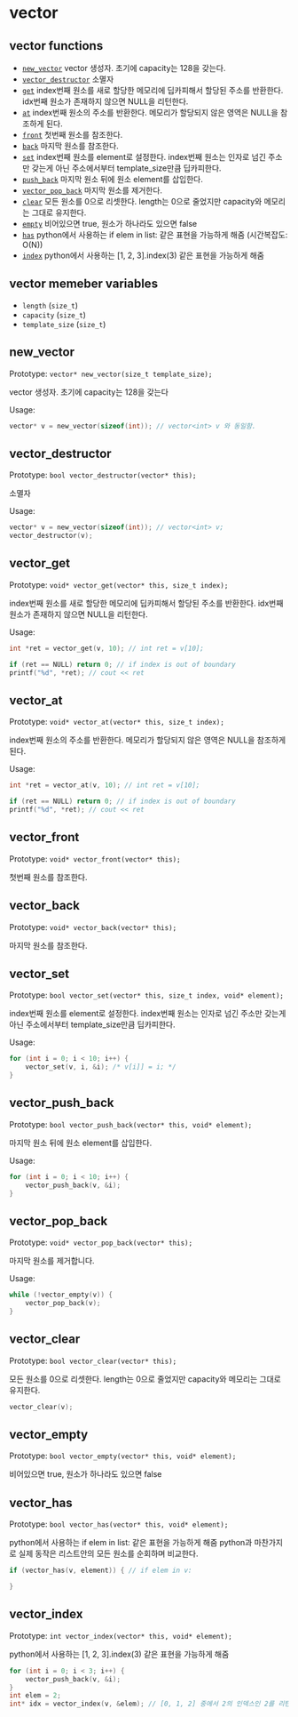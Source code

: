
# vector

## vector functions

 - [`new_vector`](#new_vector) vector 생성자. 초기에 capacity는 128을 갖는다.
 - [`vector_destructor`](#vector_destructor) 소멸자
 - [`get`](#vector_get) index번째 원소를 새로 할당한 메모리에 딥카피해서 할당된 주소를 반환한다. idx번째 원소가 존재하지 않으면 NULL을 리턴한다.
 - [`at`](#vector_at) index번째 원소의 주소를 반환한다. 메모리가 할당되지 않은 영역은 NULL을 참조하게 된다.
 - [`front`](#vector_front) 첫번째 원소를 참조한다.
 - [`back`](#vector_back) 마지막 원소를 참조한다.
 - [`set`](#vector_set) index번째 원소를 element로 설정한다. index번째 원소는 인자로 넘긴 주소만 갖는게 아닌 주소에서부터 template_size만큼 딥카피한다.
 - [`push_back`](#vector_push_back) 마지막 원소 뒤에 원소 element를 삽입한다.
 - [`vector_pop_back`](#vector_pop_back) 마지막 원소를 제거한다.
 - [`clear`](#vector_clear) 모든 원소를 0으로 리셋한다. length는 0으로 줄었지만 capacity와 메모리는 그대로 유지한다.
 - [`empty`](#vector_empty) 비어있으면 true, 원소가 하나라도 있으면 false
 - [`has`](#vector_has) python에서 사용하는 if elem in list: 같은 표현을 가능하게 해줌 (시간복잡도: O(N))
 - [`index`](#vector_index) python에서 사용하는 [1, 2, 3].index(3) 같은 표현을 가능하게 해줌

## vector memeber variables

 - `length` (`size_t`) 
 - `capacity` (`size_t`)
 - `template_size` (`size_t`)

## new_vector

Prototype: `vector* new_vector(size_t template_size);`

vector 생성자. 초기에 capacity는 128을 갖는다

Usage:

```c
vector* v = new_vector(sizeof(int)); // vector<int> v 와 동일함.
```

## vector_destructor
Prototype: `bool vector_destructor(vector* this);`

소멸자

Usage:
```c
vector* v = new_vector(sizeof(int)); // vector<int> v;
vector_destructor(v);
```

## vector_get
Prototype: `void* vector_get(vector* this, size_t index);`

index번째 원소를 새로 할당한 메모리에 딥카피해서 할당된 주소를 반환한다. idx번째 원소가 존재하지 않으면 NULL을 리턴한다.

Usage:
```c
int *ret = vector_get(v, 10); // int ret = v[10];

if (ret == NULL) return 0; // if index is out of boundary
printf("%d", *ret); // cout << ret
```

## vector_at
Prototype: `void* vector_at(vector* this, size_t index);`

index번째 원소의 주소를 반환한다. 메모리가 할당되지 않은 영역은 NULL을 참조하게 된다.

Usage:
```c
int *ret = vector_at(v, 10); // int ret = v[10];

if (ret == NULL) return 0; // if index is out of boundary
printf("%d", *ret); // cout << ret
```

## vector_front
Prototype: `void* vector_front(vector* this);`

첫번째 원소를 참조한다.

## vector_back
Prototype: `void* vector_back(vector* this);`

마지막 원소를 참조한다.

## vector_set
Prototype: `bool vector_set(vector* this, size_t index, void* element);`

index번째 원소를 element로 설정한다. index번째 원소는 인자로 넘긴 주소만 갖는게 아닌 주소에서부터 template_size만큼 딥카피한다.

Usage:
```c
for (int i = 0; i < 10; i++) {
    vector_set(v, i, &i); /* v[i]] = i; */
}

```

## vector_push_back
Prototype: `bool vector_push_back(vector* this, void* element);`

마지막 원소 뒤에 원소 element를 삽입한다.

Usage:
```c
for (int i = 0; i < 10; i++) {
    vector_push_back(v, &i);
}
```

## vector_pop_back
Prototype: `void* vector_pop_back(vector* this);`

마지막 원소를 제거합니다.

Usage:
```c
while (!vector_empty(v)) {
    vector_pop_back(v);
}
```

## vector_clear
Prototype: `bool vector_clear(vector* this);`

모든 원소를 0으로 리셋한다.
length는 0으로 줄었지만 capacity와 메모리는 그대로 유지한다.

```c
vector_clear(v);
```

## vector_empty
Prototype: `bool vector_empty(vector* this, void* element);`

비어있으면 true, 원소가 하나라도 있으면 false

## vector_has
Prototype: `bool vector_has(vector* this, void* element);`

python에서 사용하는 if elem in list: 같은 표현을 가능하게 해줌
python과 마찬가지로 실제 동작은 리스트안의 모든 원소를 순회하며 비교한다.

```c
if (vector_has(v, element)) { // if elem in v:

}
```

## vector_index
Prototype: `int vector_index(vector* this, void* element);`

python에서 사용하는 [1, 2, 3].index(3) 같은 표현을 가능하게 해줌

```c
for (int i = 0; i < 3; i++) {
    vector_push_back(v, &i);
}
int elem = 2;
int* idx = vector_index(v, &elem); // [0, 1, 2] 중에서 2의 인덱스인 2를 리턴합니다.

```
